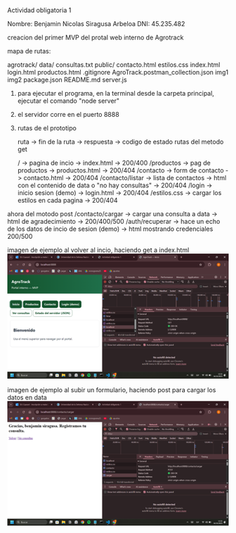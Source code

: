 Actividad obligatoria 1

Nombre: Benjamin Nicolas Siragusa Arbeloa
DNI: 45.235.482

creacion del primer MVP del protal web interno de Agrotrack

mapa de rutas:

agrotrack/
    data/
        consultas.txt
    public/
        contacto.html
        estilos.css
        index.html
        login.html
        productos.html
    .gitignore
    AgroTrack.postman_collection.json
    img1
    img2
    package.json
    README.md
    server.js

1) para ejecutar el programa, en la terminal desde la carpeta principal, ejecutar el comando "node server"

2) el servidor corre en el puerto 8888

3) rutas de el prototipo

    ruta    ->    fin de la ruta    ->    respuesta    ->    codigo de estado
rutas del metodo get

    /    ->     pagina de incio     ->    index.html    ->    200/400
    /productos -> pag de productos  ->    productos.html ->   200/404
    /contacto  -> form de contacto  ->    contacto.html  ->  200/404
    /contacto/listar -> lista de contactos -> html con el contenido de data o "no hay consultas" -> 200/404
    /login    ->    inicio sesion (demo)    ->    login.html    ->    200/404
    /estilos.css    ->    cargar los estilos en cada pagina    ->    200/404

ahora del motodo post
    /contacto/cargar    ->    cargar una consulta a data    ->    html de agradecimiento    ->    200/400/500
    /auth/recuperar    ->    hace un echo de los datos de incio de sesion (demo)    ->    html mostrando credenciales    200/500




imagen de ejemplo al volver al incio, haciendo get a index.html
![alt text](<Captura de pantalla (225).png>)

imagen de ejemplo al subir un formulario, haciendo post para cargar los datos en data
![alt text](<Captura de pantalla (223).png>)



